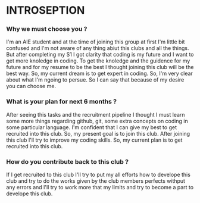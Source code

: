 # INTROSEPTION
### Why we must choose you ?
I'm an AIE student and at the time of joining this group at first I'm little bit confused and I'm not aware of any thing abiut this clubs and all the things. But after completing my S1 I got clarity that coding is my future and I want to get more knoledge in coding. To get the knoledge and the guidence for my future and for my resume to be the best I thought joining this club will be the best way. So, my current dream is to get expert in coding. So, I'm very clear about what I'm ngoing to persue. So I can say that because of my desire you can choose me.
### What is your plan for next 6 months ?
After seeing this tasks and the recruitment pipeline I thought I must learn some more things regarding github, git, some extra concepts on coding in some particular language. I'm confident that I can give my best to get recruited into this club. So, my present goal is to join this club. After joining this club I'll try to improve my coding skills. So, my current plan is to get recruited into this club. 
### How do you contribute back to this club ?
If I get recruited to this club I'll try to put my all efforts how to develope this club and try to do the works given by the club members perfects withput any errors and I'll try to work more that my limits and try to become a part to develope this club.
